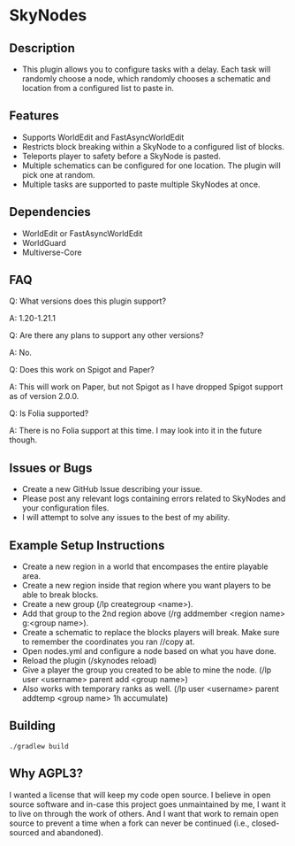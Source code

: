 # SkyNodes
## Description
* This plugin allows you to configure tasks with a delay. Each task will randomly choose a node, which randomly chooses a schematic and location from a configured list to paste in.

## Features
* Supports WorldEdit and FastAsyncWorldEdit
* Restricts block breaking within a SkyNode to a configured list of blocks.
* Teleports player to safety before a SkyNode is pasted.
* Multiple schematics can be configured for one location. The plugin will pick one at random.
* Multiple tasks are supported to paste multiple SkyNodes at once.

## Dependencies
* WorldEdit or FastAsyncWorldEdit
* WorldGuard
* Multiverse-Core

## FAQ
Q: What versions does this plugin support?

A: 1.20-1.21.1

Q: Are there any plans to support any other versions?

A: No.

Q: Does this work on Spigot and Paper?

A: This will work on Paper, but not Spigot as I have dropped Spigot support as of version 2.0.0.

Q: Is Folia supported?

A: There is no Folia support at this time. I may look into it in the future though.

## Issues or Bugs
* Create a new GitHub Issue describing your issue.
* Please post any relevant logs containing errors related to SkyNodes and your configuration files.
* I will attempt to solve any issues to the best of my ability.

## Example Setup Instructions
* Create a new region in a world that encompases the entire playable area.
* Create a new region inside that region where you want players to be able to break blocks.
* Create a new group (/lp creategroup \<name>).
* Add that group to the 2nd region above (/rg addmember \<region name> g:\<group name>).
* Create a schematic to replace the blocks players will break. Make sure to remember the coordinates you ran //copy at.
* Open nodes.yml and configure a node based on what you have done.
* Reload the plugin (/skynodes reload)
* Give a player the group you created to be able to mine the node. (/lp user \<username> parent add \<group name>)
* Also works with temporary ranks as well. (/lp user \<username> parent addtemp \<group name> 1h accumulate)

## Building
```./gradlew build```

## Why AGPL3?
I wanted a license that will keep my code open source. I believe in open source software and in-case this project goes unmaintained by me, I want it to live on through the work of others. And I want that work to remain open source to prevent a time when a fork can never be continued (i.e., closed-sourced and abandoned).
